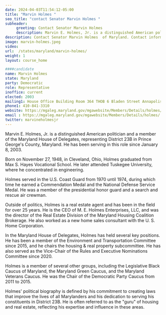 ```yaml
---
date: 2024-04-03T11:54:12-05:00
title: "Marvin Holmes "
seo_title: "contact Senator Marvin Holmes "
subheader:
     greeting: Contact Senator Marvin Holmes
     description: Marvin E. Holmes, Jr. is a distinguished American politician and a member of the Maryland House of Delegates, representing District 23B in Prince George's County, Maryland. He has been serving in this role since January 8, 2003.
description: Contact Senator Marvin Holmes  of Maryland. Contact information for Marvin Holmes  includes email address, phone number, and mailing address.
image: marvin-holmes.jpeg
video:
url:  /states/maryland/marvin-holmes/
weight: 1
layout: course_home

####candidate
name: Marvin Holmes
state: Maryland
party: Democratic
role: Representative
inoffice: current
elected: 2003
mailing1: House Office Building Room 364 THOB 6 Bladen Street Annapolis, MD 21401
phone1: 410-841-3310
website: https://mgaleg.maryland.gov/mgawebsite/Members/Details/holmes/
email : https://mgaleg.maryland.gov/mgawebsite/Members/Details/holmes/
twitter: marvineholmesjr
---
```


Marvin E. Holmes, Jr. is a distinguished American politician and a member of the Maryland House of Delegates, representing District 23B in Prince George's County, Maryland. He has been serving in this role since January 8, 2003.

Born on November 27, 1948, in Cleveland, Ohio, Holmes graduated from Max S. Hayes Vocational School. He later attended Tuskegee University, where he concentrated in engineering.

Holmes served in the U.S. Coast Guard from 1970 until 1974, during which time he earned a Commendation Medal and the National Defense Service Medal. He was a member of the presidential honor guard and a search and rescue air crewman.

Outside of politics, Holmes is a real estate agent and has been in the field for over 25 years. He is the CEO of M. E. Holmes Enterprises, LLC, and was the director of the Real Estate Division of the Maryland Housing Coalition Brokerage. He also worked as a new home sales consultant with the U. S. Home Corporation.

In the Maryland House of Delegates, Holmes has held several key positions. He has been a member of the Environment and Transportation Committee since 2015, and he chairs the housing & real property subcommittee. He has also served as the Vice-Chair of the Rules and Executive Nominations Committee since 2020.

Holmes is a member of several other groups, including the Legislative Black Caucus of Maryland, the Maryland Green Caucus, and the Maryland Veterans Caucus. He was the Chair of the Democratic Party Caucus from 2011 to 2015.

Holmes' political biography is defined by his commitment to creating laws that improve the lives of all Marylanders and his dedication to serving his constituents in District 23B. He is often referred to as the "guru" of housing and real estate, reflecting his expertise and influence in these areas.
